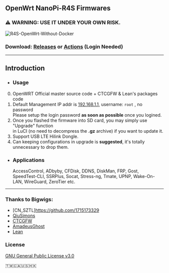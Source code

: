 ## OpenWrt NanoPi-R4S Firmwares 
### ⚠ WARNING: USE IT UNDER YOUR OWN RISK.
![R4S-OpenWrt-Without-Docker](https://github.com/quintus-lab/NanoPi-R4S-OpenWRT/workflows/OpenWrt-R4S-firmware/badge.svg)

### Download: [Releases](https://github.com/quintus-lab/NanoPi-R4S-OpenWRT/releases) or [Actions](https://github.com/quintus-lab/NanoPi-R4S-OpenWRT/actions) \(Login Needed\)
- - -
## Introduction
- ### Usage
0. OpenWRT Official master source code + CTCGFW & Lean's packages code <br/>
1. Default Management IP addr is [192.168.1.1](192.168.1.1), username: `root`  , no password<br/>
 Please setup the login password **as soon as possible** once you logined.
2. Once you flashed the firmware into SD card, you may simply use "Upgrade" function<br/>
 in LuCI (no need to decompress the **.gz** archive) if you want to update it.
3. Support USB LTE Hilink Dongle. 
4. Can keeping configurations in upgrade is **suggested**, it's totally unnecessary to drop them.

- ### Applications
  AccessControl, ADbyby, CFDisk, DDNS, DiskMan, FRP, Gost, SpeedTest-CLI, SSRPlus, Socat, Stress-ng, Tmate, UPNP, Wake-On-LAN, WireGuard, ZeroTier etc.
- - -

### Thanks to Bigwigs:

- [CN_SZTL]https://github.com/1715173329
- [QiuSimons](https://github.com/QiuSimons)
- [CTCGFW](https://github.com/project-openwrt/openwrt)
- [AmadeusGhost](https://github.com/AmadeusGhost)
- [Lean](https://github.com/coolsnowwolf/lede)

### License
[GNU General Public License v3.0](https://github.com/quintus-lab/NanoPi-R4S-OpenWRT/blob/master/LICENSE)

🇹🇼🇨🇦🇺🇸🇭🇰